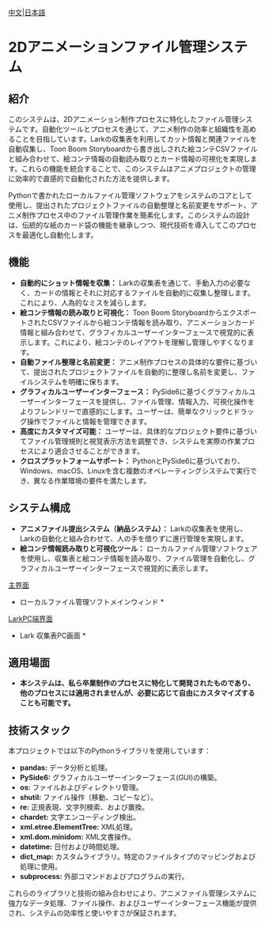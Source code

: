 [中文](README_zh.md)|[日本語](README.md)

# 2Dアニメーションファイル管理システム

## 紹介
このシステムは、2Dアニメーション制作プロセスに特化したファイル管理システムです。自動化ツールとプロセスを通じて、アニメ制作の効率と組織性を高めることを目指しています。Larkの収集表を利用してカット情報と関連ファイルを自動収集し、Toon Boom Storyboardから書き出しされた絵コンテCSVファイルと組み合わせて、絵コンテ情報の自動読み取りとカード情報の可視化を実現します。これらの機能を統合することで、このシステムはアニメプロジェクトの管理に効率的で直感的で自動化された方法を提供します。

Pythonで書かれたローカルファイル管理ソフトウェアをシステムのコアとして使用し、提出されたプロジェクトファイルの自動整理と名前変更をサポート、アニメ制作プロセス中のファイル管理作業を簡素化します。このシステムの設計は、伝統的な紙のカード袋の機能を継承しつつ、現代技術を導入してこのプロセスを最適化し自動化します。

## 機能
- **自動的にショット情報を収集：** Larkの収集表を通じて、手動入力の必要なく、カードの情報とそれに対応するファイルを自動的に収集し整理します。これにより、人為的なミスを減らします。
- **絵コンテ情報の読み取りと可視化：** Toon Boom StoryboardからエクスポートされたCSVファイルから絵コンテ情報を読み取り、アニメーションカード情報と組み合わせて、グラフィカルユーザーインターフェースで視覚的に表示します。これにより、絵コンテのレイアウトを理解し管理しやすくなります。
- **自動ファイル整理と名前変更：** アニメ制作プロセスの具体的な要件に基づいて、提出されたプロジェクトファイルを自動的に整理し名前を変更し、ファイルシステムを明確に保ちます。
- **グラフィカルユーザーインターフェース：** PySide6に基づくグラフィカルユーザーインターフェースを提供し、ファイル管理、情報入力、可視化操作をよりフレンドリーで直感的にします。ユーザーは、簡単なクリックとドラッグ操作でファイルと情報を管理できます。
- **高度にカスタマイズ可能：** ユーザーは、具体的なプロジェクト要件に基づいてファイル管理規則と視覚表示方法を調整でき、システムを実際の作業プロセスにより適合させることができます。
- **クロスプラットフォームサポート：** PythonとPySide6に基づいており、Windows、macOS、Linuxを含む複数のオペレーティングシステムで実行でき、異なる作業環境の要件を満たします。

## システム構成
- **アニメファイル提出システム（納品システム）：** Larkの収集表を使用し、Larkの自動化と組み合わせて、人の手を借りずに進行管理を実現します。
- **絵コンテ情報読み取りと可視化ツール：** ローカルファイル管理ソフトウェアを使用し、収集表と絵コンテ情報を読み取り、ファイル管理を自動化し、グラフィカルユーザーインターフェースで視覚的に表示します。

[主界面](97_scs/main_window.png "主界面")
* ローカルファイル管理ソフトメインウィンド *

[LarkPC端界面](97_scs/lark_pc.png "LarkPC端界面")
* Lark 収集表PC画面 *


## 適用場面
- **本システムは、私ら卒業制作のプロセスに特化して開発されたものであり、他のプロセスには適用されませんが、必要に応じて自由にカスタマイズすることも可能です。**

## 技術スタック

本プロジェクトでは以下のPythonライブラリを使用しています：

- **pandas:** データ分析と処理。
- **PySide6:** グラフィカルユーザーインターフェース(GUI)の構築。
- **os:** ファイルおよびディレクトリ管理。
- **shutil:** ファイル操作（移動、コピーなど）。
- **re:** 正規表現、文字列検索、および置換。
- **chardet:** 文字エンコーディング検出。
- **xml.etree.ElementTree:** XML処理。
- **xml.dom.minidom:** XML文書操作。
- **datetime:** 日付および時間処理。
- **dict_map:** カスタムライブラリ。特定のファイルタイプのマッピングおよび処理に使用。
- **subprocess:** 外部コマンドおよびプログラムの実行。

これらのライブラリと技術の組み合わせにより、アニメファイル管理システムに強力なデータ処理、ファイル操作、およびユーザーインターフェース機能が提供され、システムの効率性と使いやすさが保証されます。
